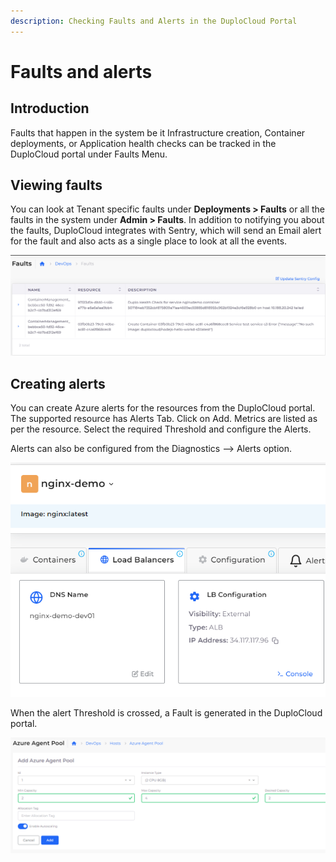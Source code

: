 ```yaml
---
description: Checking Faults and Alerts in the DuploCloud Portal
---
```


# Faults and alerts

## Introduction <a href="#0-toc-title" id="0-toc-title"></a>

Faults that happen in the system be it Infrastructure creation, Container deployments, or Application health checks can be tracked in the DuploCloud portal under Faults Menu.

## Viewing faults <a href="#1-toc-title" id="1-toc-title"></a>

You can look at Tenant specific faults under **Deployments > Faults** or all the faults in the system under **Admin > Faults**. In addition to notifying you about the faults, DuploCloud integrates with Sentry, which will send an Email alert for the fault and also acts as a single place to look at all the events.

![](<../../../.gitbook/assets/image (1) (1) (1) (1) (1).png>)

## Creating alerts

You can create Azure alerts for the resources from the DuploCloud portal. The supported resource has Alerts Tab. Click on Add. Metrics are listed as per the resource. Select the required Threshold and configure the Alerts.

Alerts can also be configured from the Diagnostics --> Alerts option.

<div align="left">

<img src="../../../.gitbook/assets/image (7) (4).png" alt="">

</div>

When the alert Threshold is crossed, a Fault is generated in the DuploCloud portal.

![](<../../../.gitbook/assets/image (36).png>)
